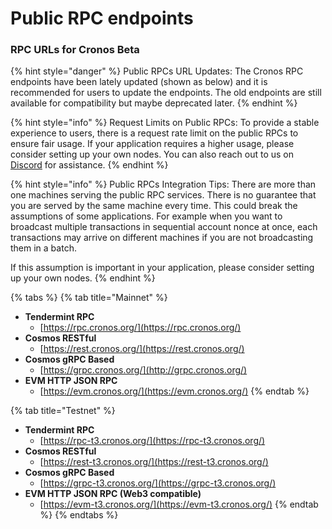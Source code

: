 # Public RPC endpoints

### RPC URLs for Cronos Beta

{% hint style="danger" %}
Public RPCs URL Updates: The Cronos RPC endpoints have been lately updated (shown as below) and it is recommended for users to update the endpoints. The old endpoints are still available for compatibility but maybe deprecated later.
{% endhint %}

{% hint style="info" %}
Request Limits on Public RPCs: To provide a stable experience to users, there is a request rate limit on the public RPCs to ensure fair usage. If your application requires a higher usage, please consider setting up your own nodes. You can also reach out to us on [Discord](https://discord.gg/cGtxgVfGMZ) for assistance.
{% endhint %}

{% hint style="info" %}
Public RPCs Integration Tips: There are more than one machines serving the public RPC services. There is no guarantee that you are served by the same machine every time. This could break the assumptions of some applications. For example when you want to broadcast multiple transactions in sequential account nonce at once, each transactions may arrive on different machines if you are not broadcasting them in a batch.

If this assumption is important in your application, please consider setting up your own nodes.
{% endhint %}

{% tabs %}
{% tab title="Mainnet" %}
* **Tendermint RPC**
  * [https://rpc.cronos.org/](https://rpc.cronos.org/)
* **Cosmos RESTful**
  * [https://rest.cronos.org/](https://rest.cronos.org/)
* **Cosmos gRPC Based**
  * [https://grpc.cronos.org/](http://grpc.cronos.org/)
* **EVM HTTP JSON RPC**&#x20;
  * [https://evm.cronos.org/](https://evm.cronos.org/)
{% endtab %}

{% tab title="Testnet" %}
* **Tendermint RPC**
  * [https://rpc-t3.cronos.org/](https://rpc-t3.cronos.org/)
* **Cosmos RESTful**
  * [https://rest-t3.cronos.org/](https://rest-t3.cronos.org/)
* **Cosmos gRPC Based**
  * [https://grpc-t3.cronos.org/](https://grpc-t3.cronos.org/)
* **EVM HTTP JSON RPC (Web3 compatible)**
  * [https://evm-t3.cronos.org/](https://evm-t3.cronos.org/)
{% endtab %}
{% endtabs %}

